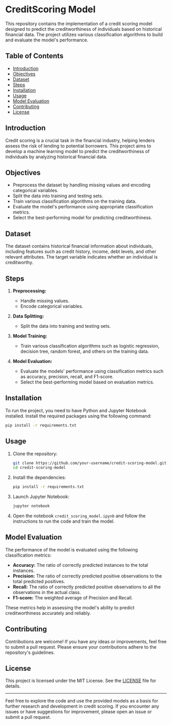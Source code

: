 # CreditScoring Model

This repository contains the implementation of a credit scoring model designed to predict the creditworthiness of individuals based on historical financial data. The project utilizes various classification algorithms to build and evaluate the model's performance.

## Table of Contents

- [Introduction](#introduction)
- [Objectives](#objectives)
- [Dataset](#dataset)
- [Steps](#steps)
- [Installation](#installation)
- [Usage](#usage)
- [Model Evaluation](#model-evaluation)
- [Contributing](#contributing)
- [License](#license)

## Introduction

Credit scoring is a crucial task in the financial industry, helping lenders assess the risk of lending to potential borrowers. This project aims to develop a machine learning model to predict the creditworthiness of individuals by analyzing historical financial data.

## Objectives

- Preprocess the dataset by handling missing values and encoding categorical variables.
- Split the data into training and testing sets.
- Train various classification algorithms on the training data.
- Evaluate the model's performance using appropriate classification metrics.
- Select the best-performing model for predicting creditworthiness.

## Dataset

The dataset contains historical financial information about individuals, including features such as credit history, income, debt levels, and other relevant attributes. The target variable indicates whether an individual is creditworthy.

## Steps

1. **Preprocessing:**
   - Handle missing values.
   - Encode categorical variables.

2. **Data Splitting:**
   - Split the data into training and testing sets.

3. **Model Training:**
   - Train various classification algorithms such as logistic regression, decision tree, random forest, and others on the training data.

4. **Model Evaluation:**
   - Evaluate the models' performance using classification metrics such as accuracy, precision, recall, and F1-score.
   - Select the best-performing model based on evaluation metrics.

## Installation

To run the project, you need to have Python and Jupyter Notebook installed. Install the required packages using the following command:

```bash
pip install -r requirements.txt
```

## Usage

1. Clone the repository:
   ```bash
   git clone https://github.com/your-username/credit-scoring-model.git
   cd credit-scoring-model
   ```

2. Install the dependencies:
   ```bash
   pip install -r requirements.txt
   ```

3. Launch Jupyter Notebook:
   ```bash
   jupyter notebook
   ```

4. Open the notebook `credit_scoring_model.ipynb` and follow the instructions to run the code and train the model.

## Model Evaluation

The performance of the model is evaluated using the following classification metrics:

- **Accuracy:** The ratio of correctly predicted instances to the total instances.
- **Precision:** The ratio of correctly predicted positive observations to the total predicted positives.
- **Recall:** The ratio of correctly predicted positive observations to all the observations in the actual class.
- **F1-score:** The weighted average of Precision and Recall.

These metrics help in assessing the model's ability to predict creditworthiness accurately and reliably.

## Contributing

Contributions are welcome! If you have any ideas or improvements, feel free to submit a pull request. Please ensure your contributions adhere to the repository's guidelines.

## License

This project is licensed under the MIT License. See the [LICENSE](LICENSE) file for details.

---

Feel free to explore the code and use the provided models as a basis for further research and development in credit scoring. If you encounter any issues or have suggestions for improvement, please open an issue or submit a pull request.

